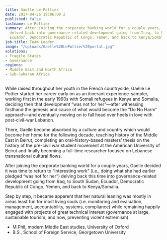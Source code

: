 ```yaml
---
title: Gaelle Le Pottier
date: 2017-04-26 19:06:00 Z
published: false
lastname: Le Pottier
summary: After joining the corporate banking world for a couple years, Gaelle Le Pottier
  delved back into governance-related development going from Iraq, to South Sudan,
  Ecuador, Democratic Republic of Congo, Yemen, and back to Kenya/Somalia.
job-title: Team Leader
image: "/uploads/Gaelle%20LePottier%20portal.jpg"
solutions:
- Fragile States
- Governance
regions:
- Middle East and North Africa
- Sub-Saharan Africa
---
```


While raised throughout her youth in the French countryside, Gaëlle Le Pottier started her career early on as an itinerant experience-sampler, working first in the early 1990s with Somali refugees in Kenya and Somalia, deciding then that development “was not for her”—after witnessing firsthand the genesis and cause of what would become the “Do No Harm” approach—and eventually moving on to fall head over heels in love with post-civil-war Lebanon.

There, Gaelle become absorbed by a culture and country which would become her home for the following decade, teaching history of the Middle East in Beirut, completing an oral-history-based masters’ thesis on the history of the pre-civil war student movement at the American University of Beirut and finally becoming a full-time researcher focused on Lebanese transnational cultural flows.

After joining the corporate banking world for a couple years, Gaelle decided it was time to return to “interesting work” (i.e., doing what she had earlier pledged “was not for her”) delving back this time into governance-related development going from Iraq, to South Sudan, Ecuador, Democratic Republic of Congo, Yemen, and back to Kenya/Somalia.

Step by step, it became apparent that her natural leaning was mostly in areas least fun for most living souls (i.e. monitoring and evaluation, management, accountability, systems, compliance) while remaining happily engaged with projects of great technical interest (governance at large, sustainable tourism, and now, preventing violent extremism).

* M.Phil, modern Middle East studies, University of Oxford
* B.S., School of Foreign Service, Georgetown University